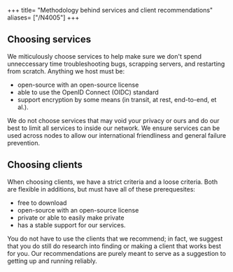 +++
title= "Methodology behind services and client recommendations"
aliases= ["/N4005"]
+++

## Choosing services
We miticulously choose services to help make sure we don't spend unneccessary time troubleshooting bugs, scrapping servers, and restarting from scratch. Anything we host must be:
- open-source with an open-source license
- able to use the OpenID Connect (OIDC) standard 
- support encryption by some means (in transit, at rest, end-to-end, et al.).

We do not choose services that may void your privacy or ours and do our best to limit all services to inside our network. We ensure services can be used across nodes to allow our international friendliness and general failure prevention.

## Choosing clients
When choosing clients, we have a strict criteria and a loose criteria. Both are flexible in additions, but must have all of these prerequesites:
- free to download
- open-source with an open-source license
- private or able to easily make private
- has a stable support for our services.

You do not have to use the clients that we recommend; in fact, we suggest that you do still do research into finding or making a client that works best for you. Our recommendations are purely meant to serve as a suggestion to getting up and running reliably.
